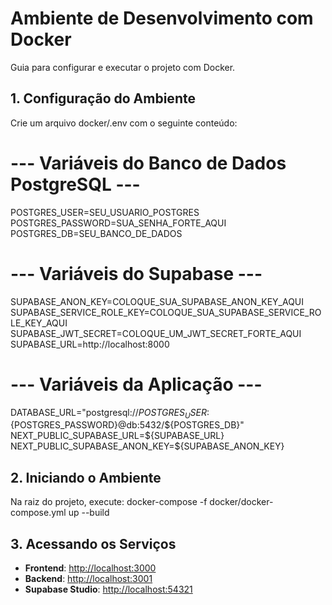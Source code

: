 # Ambiente de Desenvolvimento com Docker

Guia para configurar e executar o projeto com Docker.

## 1. Configuração do Ambiente

Crie um arquivo docker/.env com o seguinte conteúdo:

# --- Variáveis do Banco de Dados PostgreSQL ---

POSTGRES_USER=SEU_USUARIO_POSTGRES
POSTGRES_PASSWORD=SUA_SENHA_FORTE_AQUI
POSTGRES_DB=SEU_BANCO_DE_DADOS

# --- Variáveis do Supabase ---

SUPABASE_ANON_KEY=COLOQUE_SUA_SUPABASE_ANON_KEY_AQUI
SUPABASE_SERVICE_ROLE_KEY=COLOQUE_SUA_SUPABASE_SERVICE_ROLE_KEY_AQUI
SUPABASE_JWT_SECRET=COLOQUE_UM_JWT_SECRET_FORTE_AQUI
SUPABASE_URL=http://localhost:8000

# --- Variáveis da Aplicação ---

DATABASE_URL="postgresql://${POSTGRES_USER}:${POSTGRES_PASSWORD}@db:5432/${POSTGRES_DB}"
NEXT_PUBLIC_SUPABASE_URL=${SUPABASE_URL}
NEXT_PUBLIC_SUPABASE_ANON_KEY=${SUPABASE_ANON_KEY}

## 2. Iniciando o Ambiente

Na raiz do projeto, execute: docker-compose -f docker/docker-compose.yml up --build

## 3. Acessando os Serviços

- **Frontend**: [http://localhost:3000](http://localhost:3000)
- **Backend**: [http://localhost:3001](http://localhost:3001)
- **Supabase Studio**: [http://localhost:54321](http://localhost:54321)
